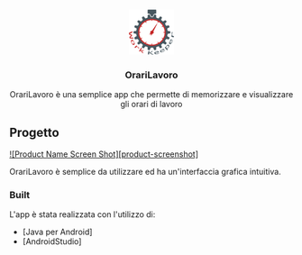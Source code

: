<!-- PROJECT LOGO -->
<br />
<p align="center">
  <a href="https://github.com/othneildrew/Best-README-Template">
    <img src="app/src/main/res/drawable/logo_scritta.png" alt="Logo" width="80" height="80">
  </a>

  <h3 align="center">OrariLavoro</h3>

  <p align="center">
    OrariLavoro è una semplice app che permette di memorizzare e visualizzare gli orari di lavoro
    <br />
</p>

<!-- ABOUT THE PROJECT -->
## Progetto

[![Product Name Screen Shot][product-screenshot]](https://example.com)

OrariLavoro è semplice da utilizzare ed ha un'interfaccia grafica intuitiva.

### Built

L'app è stata realizzata con l'utilizzo di:
* [Java per Android]
* [AndroidStudio]
